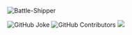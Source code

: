 ![Battle-Shipper](https://socialify.git.ci/IsD4n73/Battle-Shipper/image?description=1&font=Inter&issues=1&name=1&owner=1&pattern=Brick%20Wall&pulls=1&stargazers=1&theme=Auto) 


<img alt="GitHub Joke" src="https://readme-jokes.vercel.app/api?bgColor=%23073b4c&textColor=%2306d6a0&aColor=%2306d6a0&borderColor=%2306d6a0" />

<img alt="GitHub Contributors" src="https://img.shields.io/github/contributors/IsD4n73/Battle-Shipper" />
<a href="https://github.com/IsD4n73/Battle-Shipper/graphs/contributors">
  <img src="https://contrib.rocks/image?repo=IsD4n73/Battle-Shipper" />
</a>
